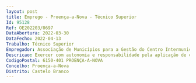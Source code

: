 ```yaml
--- 
layout: post
title: Emprego - Proença-a-Nova - Técnico Superior
Id: 95128
Ref: OE202203/0697
DataAbertura: 2022-03-30
DataFecho: 2022-04-13
Trabalho: Técnico Superior
Empregador: Associação de Municípios para a Gestão do Centro Intermunicipal de Recolha de Animais Errantes
Descricao: Exercer com autonomia e responsabilidade pela aplicação de conhecimentos teóricos e práticos sobre a anatomia fisiológica dos diferentes animais domésticos, assim como sobre os quadros patológicos de naturezas diversas (infeciosas, parasitárias, etc.) permitem que este profissional esteja apto a assistir o médico veterinário nas mais variadas situações clínicas  a sua formação prática permitir lhe á, em particular, realizar várias análises e provas laboratoriais e utilizar os principais equipamentos auxiliares de diagnóstico  utilizar os conhecimentos de anestesiologia e técnica operatória para assistir em intervenções cirúrgicas  está ainda apto a fazer administração de medicamentos prescritos pelo Médico Veterinário e a efetuar todo o tipo de cuidados clínicos e profiláticos em animais de companhia e espécies pecuárias  realizar procedimentos de enfermagem veterinária, sob supervisão  fazer a coleta de matérias para exames laboratoriais  informar as condições de saúde dos animais para o veterinário, conforme normas estabelecidas  trabalhar em conformidade com as normas e procedimentos de segurança, higiene e saúde e executar tarefas pertinentes à área de atuação, utilizando se de equipamentos e programas de informática.
CodigoPostal: 6150-401 PROENÇA-A-NOVA
Concelho: Proença-a-Nova
Distrito: Castelo Branco
--- 
```


